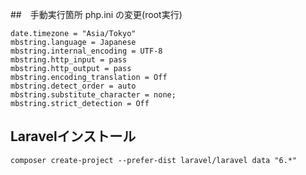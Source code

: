 ##　手動実行箇所
php.ini の変更(root実行)
```angularjs
date.timezone = "Asia/Tokyo"
mbstring.language = Japanese
mbstring.internal_encoding = UTF-8
mbstring.http_input = pass
mbstring.http_output = pass
mbstring.encoding_translation = Off
mbstring.detect_order = auto
mbstring.substitute_character = none;
mbstring.strict_detection = Off
```
## Laravelインストール
```angularjs
composer create-project --prefer-dist laravel/laravel data "6.*"
```
